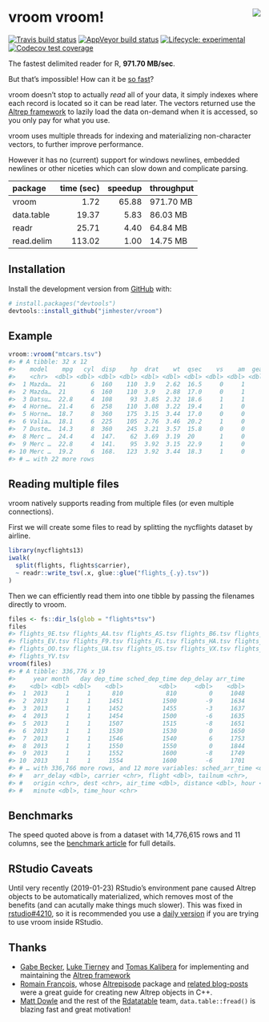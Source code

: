 
<!-- README.md is generated from README.Rmd. Please edit that file -->

# vroom vroom\! <a href="http://jimhester.github.io/vroom"><img src="https://i.gifer.com/2TjY.gif" align="right" /></a>

<!-- badges: start -->

[![Travis build
status](https://travis-ci.org/jimhester/vroom.svg?branch=master)](https://travis-ci.org/jimhester/vroom)
[![AppVeyor build
status](https://ci.appveyor.com/api/projects/status/github/jimhester/vroom?branch=master&svg=true)](https://ci.appveyor.com/project/jimhester/vroom)
[![Lifecycle:
experimental](https://img.shields.io/badge/lifecycle-experimental-orange.svg)](https://www.tidyverse.org/lifecycle/#experimental)
[![Codecov test
coverage](https://codecov.io/gh/jimhester/vroom/branch/master/graph/badge.svg)](https://codecov.io/gh/jimhester/vroom?branch=master)
<!-- badges: end -->

The fastest delimited reader for R, **971.70 MB/sec**.

But that’s impossible\! How can it be [so
fast](https://jimhester.github.io/vroom/articles/benchmarks/benchmarks.html)?

vroom doesn’t stop to actually *read* all of your data, it simply
indexes where each record is located so it can be read later. The
vectors returned use the [Altrep
framework](https://svn.r-project.org/R/branches/ALTREP/ALTREP.html) to
lazily load the data on-demand when it is accessed, so you only pay for
what you use.

vroom uses multiple threads for indexing and materializing non-character
vectors, to further improve performance.

However it has no (current) support for windows newlines, embedded
newlines or other niceties which can slow down and complicate parsing.

| package    | time (sec) | speedup | throughput |
| :--------- | ---------: | ------: | :--------- |
| vroom      |       1.72 |   65.88 | 971.70 MB  |
| data.table |      19.37 |    5.83 | 86.03 MB   |
| readr      |      25.71 |    4.40 | 64.84 MB   |
| read.delim |     113.02 |    1.00 | 14.75 MB   |

## Installation

Install the development version from [GitHub](https://github.com/) with:

``` r
# install.packages("devtools")
devtools::install_github("jimhester/vroom")
```

## Example

``` r
vroom::vroom("mtcars.tsv")
#> # A tibble: 32 x 12
#>    model    mpg   cyl  disp    hp  drat    wt  qsec    vs    am  gear  carb
#>    <chr>  <dbl> <dbl> <dbl> <dbl> <dbl> <dbl> <dbl> <dbl> <dbl> <dbl> <dbl>
#>  1 Mazda…  21       6  160    110  3.9   2.62  16.5     0     1     4     4
#>  2 Mazda…  21       6  160    110  3.9   2.88  17.0     0     1     4     4
#>  3 Datsu…  22.8     4  108     93  3.85  2.32  18.6     1     1     4     1
#>  4 Horne…  21.4     6  258    110  3.08  3.22  19.4     1     0     3     1
#>  5 Horne…  18.7     8  360    175  3.15  3.44  17.0     0     0     3     2
#>  6 Valia…  18.1     6  225    105  2.76  3.46  20.2     1     0     3     1
#>  7 Duste…  14.3     8  360    245  3.21  3.57  15.8     0     0     3     4
#>  8 Merc …  24.4     4  147.    62  3.69  3.19  20       1     0     4     2
#>  9 Merc …  22.8     4  141.    95  3.92  3.15  22.9     1     0     4     2
#> 10 Merc …  19.2     6  168.   123  3.92  3.44  18.3     1     0     4     4
#> # … with 22 more rows
```

## Reading multiple files

vroom natively supports reading from multiple files (or even multiple
connections).

First we will create some files to read by splitting the nycflights
dataset by airline.

``` r
library(nycflights13)
iwalk(
  split(flights, flights$carrier),
  ~ readr::write_tsv(.x, glue::glue("flights_{.y}.tsv"))
)
```

Then we can efficiently read them into one tibble by passing the
filenames directly to vroom.

``` r
files <- fs::dir_ls(glob = "flights*tsv")
files
#> flights_9E.tsv flights_AA.tsv flights_AS.tsv flights_B6.tsv flights_DL.tsv 
#> flights_EV.tsv flights_F9.tsv flights_FL.tsv flights_HA.tsv flights_MQ.tsv 
#> flights_OO.tsv flights_UA.tsv flights_US.tsv flights_VX.tsv flights_WN.tsv 
#> flights_YV.tsv
vroom(files)
#> # A tibble: 336,776 x 19
#>     year month   day dep_time sched_dep_time dep_delay arr_time
#>    <dbl> <dbl> <dbl>    <dbl>          <dbl>     <dbl>    <dbl>
#>  1  2013     1     1      810            810         0     1048
#>  2  2013     1     1     1451           1500        -9     1634
#>  3  2013     1     1     1452           1455        -3     1637
#>  4  2013     1     1     1454           1500        -6     1635
#>  5  2013     1     1     1507           1515        -8     1651
#>  6  2013     1     1     1530           1530         0     1650
#>  7  2013     1     1     1546           1540         6     1753
#>  8  2013     1     1     1550           1550         0     1844
#>  9  2013     1     1     1552           1600        -8     1749
#> 10  2013     1     1     1554           1600        -6     1701
#> # … with 336,766 more rows, and 12 more variables: sched_arr_time <dbl>,
#> #   arr_delay <dbl>, carrier <chr>, flight <dbl>, tailnum <chr>,
#> #   origin <chr>, dest <chr>, air_time <dbl>, distance <dbl>, hour <dbl>,
#> #   minute <dbl>, time_hour <chr>
```

## Benchmarks

The speed quoted above is from a dataset with 14,776,615 rows and 11
columns, see the [benchmark
article](https://jimhester.github.io/vroom/articles/benchmarks/benchmarks.html)
for full details.

## RStudio Caveats

Until very recently (2019-01-23) RStudio’s environment pane caused
Altrep objects to be automatically materialized, which removes most of
the benefits (and can acutally make things much slower). This was fixed
in [rstudio\#4210](https://github.com/rstudio/rstudio/pull/4210), so it
is recommended you use a [daily version](https://dailies.rstudio.com/)
if you are trying to use vroom inside RStudio.

## Thanks

  - [Gabe Becker](https://twitter.com/groundwalkergmb), [Luke
    Tierney](https://stat.uiowa.edu/~luke/) and [Tomas
    Kalibera](https://github.com/kalibera) for implementing and
    maintaining the [Altrep
    framework](https://svn.r-project.org/R/branches/ALTREP/ALTREP.html)
  - [Romain François](https://twitter.com/romain_francois), whose
    [Altrepisode](https://purrple.cat/blog/2018/10/14/altrep-and-cpp/)
    package and [related
    blog-posts](https://purrple.cat/blog/2018/10/14/altrep-and-cpp/)
    were a great guide for creating new Altrep objects in C++.
  - [Matt Dowle](https://twitter.com/mattdowle) and the rest of the
    [Rdatatable](https://github.com/Rdatatable) team,
    `data.table::fread()` is blazing fast and great motivation\!
